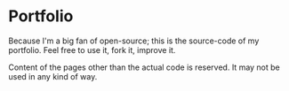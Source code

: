 Portfolio
=========
Because I'm a big fan of open-source; this is the source-code of my portfolio.
Feel free to use it, fork it, improve it.

Content of the pages other than the actual code is reserved. It may not be used in any kind of way.
